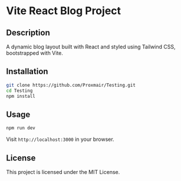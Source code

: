 # Vite React Blog Project

## Description
A dynamic blog layout built with React and styled using Tailwind CSS, bootstrapped with Vite.



## Installation
```bash
git clone https://github.com/Proxmair/Testing.git
cd Testing
npm install
```

## Usage
```bash
npm run dev
```
Visit `http://localhost:3000` in your browser.



## License
This project is licensed under the MIT License.

